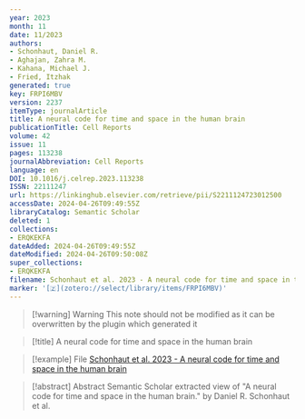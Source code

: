 ```yaml
---
year: 2023
month: 11
date: 11/2023
authors:
- Schonhaut, Daniel R.
- Aghajan, Zahra M.
- Kahana, Michael J.
- Fried, Itzhak
generated: true
key: FRPI6MBV
version: 2237
itemType: journalArticle
title: A neural code for time and space in the human brain
publicationTitle: Cell Reports
volume: 42
issue: 11
pages: 113238
journalAbbreviation: Cell Reports
language: en
DOI: 10.1016/j.celrep.2023.113238
ISSN: 22111247
url: https://linkinghub.elsevier.com/retrieve/pii/S2211124723012500
accessDate: 2024-04-26T09:49:55Z
libraryCatalog: Semantic Scholar
deleted: 1
collections:
- ERQKEKFA
dateAdded: 2024-04-26T09:49:55Z
dateModified: 2024-04-26T09:50:08Z
super_collections:
- ERQKEKFA
filename: Schonhaut et al. 2023 - A neural code for time and space in the human brain
marker: '[🇿](zotero://select/library/items/FRPI6MBV)'
---
```



 > 
 > \[!warning\] Warning
 > This note should not be modified as it can be overwritten by the plugin which generated it

 > 
 > \[!title\] A neural code for time and space in the human brain

 > 
 > \[!example\] File
 > [Schonhaut et al. 2023 - A neural code for time and space in the human brain](Schonhaut%20et%20al.%202023%20-%20A%20neural%20code%20for%20time%20and%20space%20in%20the%20human%20brain.pdf)

 > 
 > \[!abstract\] Abstract
 > Semantic Scholar extracted view of "A neural code for time and space in the human brain." by Daniel R. Schonhaut et al.
